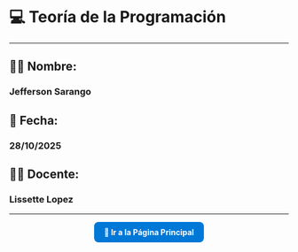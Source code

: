 # 💻 Teoría de la Programación

---

## 🧑‍🎓 **Nombre:**
### Jefferson Sarango

## 📅 **Fecha:**
### 28/10/2025

## 👩‍🏫 **Docente:**
### Lissette Lopez

---

<p align="center">
  <a href="principal.md" style="
    display:inline-block;
    background-color:#0078D7;
    color:#fff;
    padding:10px 18px;
    border-radius:8px;
    text-decoration:none;
    font-weight:bold;
  ">
    📘 Ir a la Página Principal
  </a>
</p>

